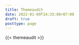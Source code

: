 ```yaml
---
title: Themeaudit
date: 2022-01-09T14:33:08+07:00
draft: true
posttype: page
---
```


{{< themeaudit >}}
